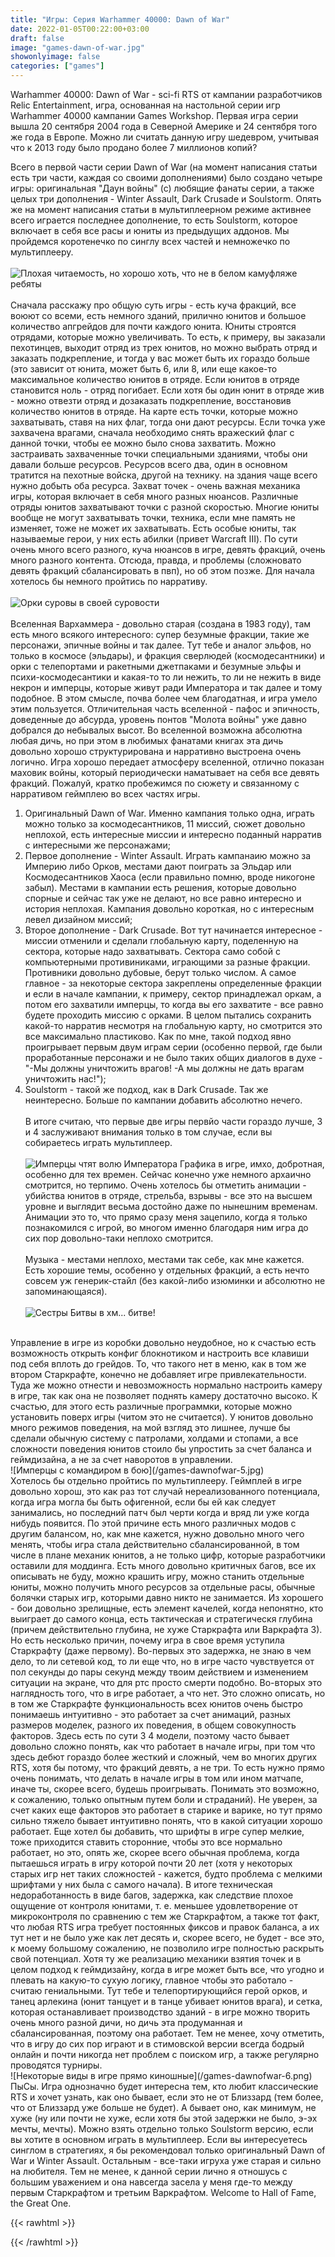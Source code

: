 ```yaml
---
title: "Игры: Серия Warhammer 40000: Dawn of War"
date: 2022-01-05T00:22:00+03:00
draft: false
image: "games-dawn-of-war.jpg"
showonlyimage: false
categories: ["games"]
---
```

Warhammer 40000: Dawn of War - sci-fi RTS от кампании разработчиков Relic Entertainment, игра, основанная на настольной серии игр Warhammer 40000 кампании Games Workshop. Первая игра серии вышла 20 сентября 2004 года в Северной Америке и 24 сентября того же года в Европе. Можно ли считать данную игру шедевром, учитывая что к 2013 году было продано более 7 миллионов копий?
<!--more-->
Всего в первой части серии Dawn of War (на момент написания статьи есть три части, каждая со своими дополнениями) было создано четыре игры: оригинальная "Даун войны" (с) любящие фанаты серии, а также целых три дополнения - Winter Assault, Dark Crusade и Soulstorm. Опять же на момент написания статьи в мультиплеерном режиме активнее всего играется последнее дополнение, то есть Soulstorm, которое включает в себя все расы и юниты из предыдущих аддонов. Мы пройдемся коротенечко по синглу всех частей и немножечко по мультиплееру.
</br>  
![Плохая читаемость, но хорошо хоть, что не в белом камуфляже ребяты](/games-dawnofwar-1.jpg)
</br>  
Сначала расскажу про общую суть игры - есть куча фракций, все воюют со всеми, есть немного зданий, прилично юнитов и большое количество апгрейдов для почти каждого юнита. Юниты строятся отрядами, которые можно увеличивать. То есть, к примеру, вы заказали пехотинцев, выходит отряд из трех юнитов, но можно выбрать отряд и заказать подкрепление, и тогда у вас может быть их гораздо больше (это зависит от юнита, может быть 6, или 8, или еще какое-то максимальное количество юнитов в отряде. Если юнитов в отряде становится ноль - отряд погибает. Если хотя бы один юнит в отряде жив - можно отвезти отряд и дозаказать подкрепление, восстановив количество юнитов в отряде. На карте есть точки, которые можно захватывать, ставя на них флаг, тогда они дают ресурсы. Если точка уже захвачена врагами,  сначала необходимо снять вражеский флаг с данной точки, чтобы ее можно было снова захватить. Можно застраивать захваченные точки специальными зданиями, чтобы они давали больше ресурсов. Ресурсов всего два, один в основном тратится на пехотные войска, другой на технику. на здания чаще всего нужно добыть оба ресурса. Захват точек - очень важная механика игры, которая включает в себя много разных нюансов. Различные отряды юнитов захватывают точки с разной скоростью. Многие юниты вообще не могут захватывать точки, техника, если мне память не изменяет, тоже не может их захватывать. Есть особые юниты, так называемые герои, у них есть абилки (привет Warcraft III). По сути очень много всего разного, куча нюансов в игре, девять фракций, очень много разного контента. Отсюда, правда, и проблемы (сложновато девять фракций сбалансировать в пвп), но об этом позже. Для начала хотелось бы немного пройтись по нарративу.</br>  
![Орки суровы в своей суровости](/games-dawnofwar-2.jpg)
</br>  
Вселенная Вархаммера - довольно старая (создана в 1983 году), там есть много всякого интересного: супер безумные фракции, такие же персонажи, эпичные войны и так далее. Тут тебе и аналог эльфов, но только в космосе (эльдары), и фракция сверлюдей (космодесантники) и орки с телепортами и ракетными джетпаками и безумные эльфы и психи-космодесантики и какая-то то ли нежить, то ли не нежить в виде некрон и имперцы, которые живут ради Императора и так далее и тому подобное. В этом смысле, почва более чем благодатная, и игра умело этим пользуется. Отличительная часть вселенной - пафос и эпичность, доведенные до абсурда, уровень понтов "Молота войны" уже давно добрался до небывалых высот. Во вселенной возможна абсолютна любая дичь, но при этом в любимых фанатами книгах эта дичь довольно хорошо структурирована и нарративно выстроена очень логично. Игра хорошо передает атмосферу вселенной, отлично показан маховик войны, который периодически наматывает на себя все девять фракций. Пожалуй, кратко пробежимся по сюжету и связанному с нарративом геймплею во всех частях игры.</br>  
1. Оригинальный Dawn of War. Именно кампания только одна, играть можно только за космодесантников, 11 миссий, сюжет довольно неплохой, есть интересные миссии и интересно поданный нарратив с интересными же персонажами;</br>  
2. Первое дополнение - Winter Assault. Играть кампанаию можно за Империю либо Орков, местами дают поиграть за Эльдар или Космодесантников Хаоса (если правильно помню, вроде никогоне забыл). Местами в кампании есть решения, которые довольно спорные и сейчас так уже не делают, но все равно интересно и история неплохая. Кампания довольно короткая, но с интересным левел дизайном миссий;</br>  
3. Второе дополнение - Dark Crusade. Вот тут начинается интересное - миссии отменили и сделали глобальную карту, поделенную на сектора, которые надо захватывать. Сектора само собой с компьютерными противиниками, играющими за разные фракции. Противники довольно дубовые, берут только числом. А самое главное - за некоторые сектора закреплены определенные фракции и если в начале кампании, к примеру, сектор принадлежал оркам, а потом его захватили имперцы, то когда вы его захватите - все равно будете проходить миссию с орками. В целом пытались сохранить какой-то нарратив несмотря на глобальную карту, но смотрится это все максимально пластиково. Как по мне, такой подход явно проигрывает первым двум играм серии (особенно первой, где были проработанные персонажи и не было таких общих диалогов в духе - "-Мы должны уничтожить врагов! -А мы должны не дать врагам уничтожить нас!");</br>  
4. Soulstorm - такой же подход, как в Dark Crusade. Так же неинтересно. Больше по кампании добавить абсолютно нечего.</br>  
В итоге считаю, что первые две игры первйо части гораздо лучше, 3 и 4 заслуживают внимания только в том случае, если вы собираетесь играть мультиплеер.</br>  
![Имперцы чтят волю Императора](/games-dawnofwar-3.jpg)
Графика в игре, имхо, добротная, особенно для тех времен. Сейчас конечно уже немного архаично смотрится, но терпимо. Очень хотелось бы отметить анимации - убийства юнитов в отряде, стрельба, взрывы - все это на высшем уровне и выглядит весьма достойно даже по нынешним временам. Анимации это то, что прямо сразу меня зацепило, когда я только познакомился с игрой, во многом именно благодаря ним игра до сих пор довольно-таки неплохо смотрится.</br>  
Музыка - местами неплохо, местами так себе, как мне кажется. Есть хорошие темы, особенно у отдельных фракций, а есть нечто совсем уж генерик-стайл (без какой-либо изюминки и абсолютно не запоминающаяся).</br>  
![Сестры Битвы в хм... битве!](/games-dawnofwar-4.jpg)
</br>  
Управление в игре из коробки довольно неудобное, но к счастью есть возможность открыть конфиг блокнотиком и настроить все клавиши под себя вплоть до грейдов. То, что такого нет в меню, как в том же втором Старкрафте, конечно не добавляет игре привлекательности. Туда же можно отнести и невозможность нормально настроить камеру в игре, так как она не позволяет поднять камеру достаточно высоко. К счастью, для этого есть различные программки, которые можно установить поверх игры (читом это не считается). У юнитов довольно много режимов поведения, на мой взгляд это лишнее, лучше бы сделали обычную систему с патролами, холдами и стопами, а все сложности поведения юнитов стоило бы упростить за счет баланса и геймдизайна, а не за счет наворотов в управлении.</br> 
![Имперцы с командиром в бою](/games-dawnofwar-5.jpg)
</br>  
Хотелось бы отдельно пройтись по мультиплееру. Геймплей в игре довольно хорош, это как раз тот случай нереализованного потенциала, когда игра могла бы быть офигенной, если бы ей как следует занимались, но последний патч был черти когда и вряд ли уже когда нибудь появится. По этой причине есть много различных модов с другим балансом, но, как мне кажется, нужно довольно много чего менять, чтобы игра стала действительно сбалансированной, в том числе в плане механик юнитов, а не только цифр, которые разработчики оставили для моддинга. Есть много довольно критичных багов, все их описывать не буду, можно крашить игру, можно станить отдельные юниты, можно получить много ресурсов за отдельные расы, обычные болячки старых игр, которыми давно никто не занимается. Из хорошего - бои довольно зрелищные, есть элемент качелей, когда непонятно, кто выиграет до самого конца, есть тактическая и стратегическя глубина (причем действительно глубина, не хуже Старкрафта или Варкрафта 3). Но есть несколько причин, почему игра в свое время уступила Старкрафту (даже первому). Во-первых это задержка, не знаю в чем дело, то ли сетевой код, то ли еще что, но в игре часто чувствуется от пол секунды до пары секунд между твоим действием и изменением ситуации на экране, что для ртс просто смерти подобно. Во-вторых это наглядность того, что в игре работает, а что нет. Это сложно описать, но в том же Старкрафте функциональность всех юнитов очень быстро понимаешь интуитивно - это работает за счет анимаций, разных размеров моделек, разного их поведения, в общем совокупность факторов. Здесь есть по сути 3 4 модели, поэтому часто бывает довольно сложно понять, как что работает в начале игры, при том что здесь дебют гораздо более жесткий и сложный, чем во многих других RTS, хотя бы потому, что фракций девять, а не три. То есть нужно прямо очень понимать, что делать в начале игры в том или ином матчапе, иначе ты, скорее всего, будешь проигрывать. Понимать это возможно, к сожалению, только опытным путем боли и страданий). Не уверен, за счет каких еще факторов это работает в старике и варике, но тут прямо сильно тяжело бывает интуитивно понять, что в какой ситуации хорошо работает. Еще хотел бы добавить, что шрифты в игре супер мелкие, тоже приходится ставить сторонние, чтобы это все нормально работает, но это, опять же, скорее всего обычная проблема, когда пытаешься играть в игру которой почти 20 лет (хотя у некоторых старых игр нет таких сложностей - кажется, будто проблема с мелкими шрифтами у них была с самого начала). В итоге техническая недоработанность в виде багов, задержка, как следствие плохое ощущение от контроля юнитами, т. е. меньшее удовлетворение от микроконтроля по сравнению с тем же Старкрафтом, а также тот факт, что любая RTS игра требует постоянных фиксов и правок баланса, а их тут нет и не было уже как лет десять и, скорее всего, не будет - все это, к моему большому сожалению, не позволило игре полностью раскрыть свой потенциал. Хотя ту же реализацию механики взятия точек и в целом подход к геймдизайну, когда в игре может быть все, что угодно и плевать на какую-то сухую логику, главное чтобы это работало - считаю гениальными. Тут тебе и телепортирующийся герой орков, и танец арлекина (юнит танцует и в танце убивает юнитов врага), и сетка, которая останавливает производство зданий - в игре можно творить очень много разной дичи, но дичь эта продуманная и сбалансированная, поэтому она работает. Тем не менее, хочу отметить, что в игру до сих пор играют и в стимовской версии всегда бодрый онлайн и почти никогда нет проблем с поиском игр, а также регулярно проводятся турниры.</br>  
![Некоторые виды в игре прямо киношные](/games-dawnofwar-6.png)
</br> 
ПыСы. Игра однозначно будет интересна тем, кто любит классические RTS и хочет узнать, как оно бывает, если это не от Близзард (тем более, что от Близзард уже больше не будет). А бывает оно, как минимум, не хуже (ну или почти не хуже, если хотя бы этой задержки не было, э-эх мечты, мечты). Можно взять отдельно только Soulstorm версию, если вы хотите в основном играть в мультиплеер. Если вы интересуетесь синглом в стратегиях, я бы рекомендовал только оригинальный Dawn of War и Winter Assault. Остальным - все-таки игруха уже старая и сильно на любителя. Тем не менее, к данной серии лично я отношусь с большим уважением и она навсегда засела у меня где-то между первым Старкрафтом и третьим Варкрафтом. Welcome to Hall of Fame, the Great One.

{{< rawhtml >}}
<div id="graphcomment"></div>
<script type="text/javascript">

  window.gc_params = {
    graphcomment_id: 'https-psyhut-ru',

    // if your website has a fixed header, indicate it's height in pixels
    fixed_header_height: 0,
  };
  
  (function() {
    var gc = document.createElement('script'); gc.type = 'text/javascript'; gc.async = true;
    gc.src = 'https://graphcomment.com/js/integration.js?' + Math.round(Math.random() * 1e8);
    (document.getElementsByTagName('head')[0] || document.getElementsByTagName('body')[0]).appendChild(gc);
  })();

</script>
{{< /rawhtml >}}
